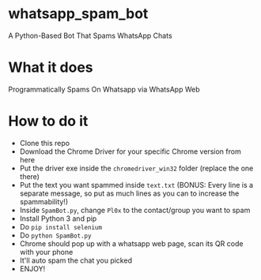 # whatsapp_spam_bot
 A Python-Based Bot That Spams WhatsApp Chats

# What it does
Programmatically Spams On Whatsapp via WhatsApp Web

# How to do it
* Clone this repo
* Download the Chrome Driver for your specific Chrome version from here
* Put the driver exe inside the `chromedriver_win32` folder (replace the one there)
* Put the text you want spammed inside `text.txt` (BONUS: Every line is a separate message, so put as much lines as you can to increase the spammability!)
* Inside `SpamBot.py`, change `Pl0x` to the contact/group you want to spam
* Install Python 3 and pip
* Do `pip install selenium`
* Do `python SpamBot.py`
* Chrome should pop up with a whatsapp web page, scan its QR code with your phone
* It'll auto spam the chat you picked
* ENJOY!
